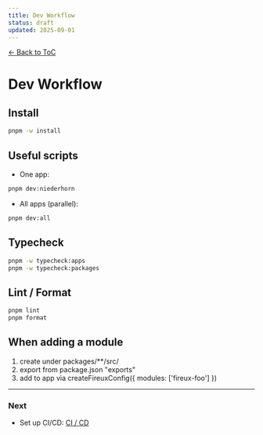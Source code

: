 ```yaml
---
title: Dev Workflow
status: draft
updated: 2025-09-01
---
```


[← Back to ToC](./copilot-00-toc.md)

# Dev Workflow

## Install
```bash
pnpm -w install
```

## Useful scripts
- One app:
```bash
pnpm dev:niederhorn
```
- All apps (parallel):
```bash
pnpm dev:all
```

## Typecheck
```bash
pnpm -w typecheck:apps
pnpm -w typecheck:packages
```

## Lint / Format
```bash
pnpm lint
pnpm format
```

## When adding a module
1. create under packages/**/src/
2. export from package.json "exports"
3. add to app via createFireuxConfig({ modules: ['fireux-foo'] })

---

### Next
- Set up CI/CD: [CI / CD](./copilot-06-ci-cd.md)
